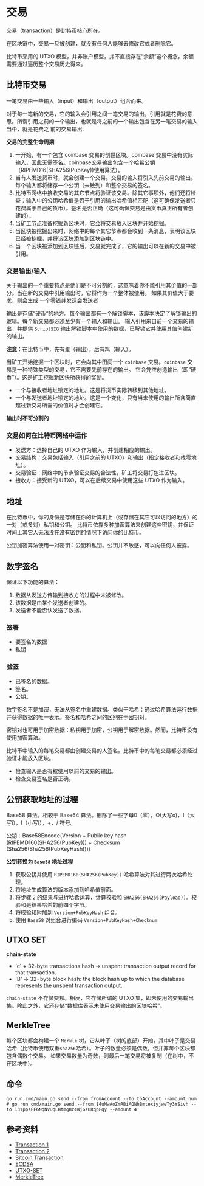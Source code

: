 # 交易

交易（transaction）是比特币核心所在。

在区块链中，交易一旦被创建，就没有任何人能够去修改它或者删除它。

比特币采用的 UTXO 模型，并非账户模型，并不直接存在“余额”这个概念，余额需要通过遍历整个交易历史得来。

## 比特币交易

一笔交易由一些输入（input）和输出（output）组合而来。

对于每一笔新的交易，它的输入会引用之间一笔交易的输出，引用就是花费的意思。所谓引用之前的一个输出，也就是将之前的一个输出包含在另一笔交易的输入当中，就是花费之
前的交易输出.

**交易的完整生命周期**

1. 一开始，有一个包含 coinbase 交易的创世区块。coinbase 交易中没有实际输入，因此无需签名。coinbase交易输出包含一个哈希公钥（RIPEMD16(SHA256(PubKey))使用算法）。
2. 当有人发送货币时，就会创建一个交易。交易的输入将引入先前交易的输出。每个输入都将储存一个公钥（未散列）和整个交易的签名。
3. 比特币网络中接收交易的其它节点将验证该交易。除其它事项外，他们还将检查：输入中的公钥哈希值是否于引用的输出哈希值相匹配（这可确保发送者只花费属于自己的货币）。签名是否正确（这可确保交易是由货币真正所有者创建的）。
4. 当矿工节点准备挖掘新区块时，它会将交易放入区块并开始挖掘。
5. 当区块被挖掘出来时，网络中的每个其它节点都会收到一条消息，表明该区块已经被挖掘，并将该区块添加到区块链中。
6. 当一个区块被添加到区块链后，交易就完成了，它的输出可以在新的交易中被引用。

### 交易输出/输入

关于输出的一个重要特点是他们是不可分割的，这意味着你不能引用其价值的一部分。当在新的交易中引用输出时，它将作为一个整体被使用。
如果其价值大于要求，则会生成 一个零钱并发送会发送者

输出是存储“硬币“的地方。每个输出都有一个解锁脚本，该脚本决定了解锁输出的逻辑。每个新交易都必须至少有一个输入和输出。
输入引用来自前一个交易的输出，并提供 `ScriptSIG` 输出解锁脚本中使用的数据，已解锁它并使用其值创建新的输出。

**注意**：在比特币中，先有蛋（输出），后有鸡（输入）。

当矿工开始挖掘一个区块时，它会向其中田间一个 `coinbase` 交易。`coinbase` 交易是一种特殊类型的交易，它不需要先前存在的输出。
它会凭空创造输出（即”硬币“）。这是矿工挖掘新区快所获得的奖励。

- 一个与接收者地址锁定的地址。这是将货币实际转移到其他地址。
- 一个与发送者地址锁定的地址。这是一个变化，只有当未使用的输出所含简直超过新交易所需的价值时才会创建它。

**输出时不可分割的**

### 交易如何在比特币网络中运作

- 发送方：选择自己的 UTXO 作为输入，并创建相应的输出。
- 交易结构：交易包括输入（引用之前的 UTXO）和输出（指定接收者和找零地址）。
- 交易验证：网络中的节点验证交易的合法性，矿工将交易打包进区块。
- 接收方：接受新的 UTXO，可以在后续交易中使用这些 UTXO 作为输入。

## 地址

在比特币中，你的身份是存储在你的计算机上（或存储在其它可以访问的地方）的一对（或多对）私钥和公钥。
比特币依靠多种加密算法来创建这些密钥，并保证时间上其它人无法没在没有密钥的情况下访问你的比特币。

公钥加密算法使用一对密钥：公钥和私钥。公钥并不敏感，可以向任何人披露。

## 数字签名

保证以下功能的算法：

1. 数据从发送方传输到接收方的过程中未被修改。
2. 该数据是由某个发送者创建的。
3. 发送者不能否认发送了数据。
 
### 签署

- 要签名的数据
- 私钥

### 验签

- 已签名的数据。
- 签名。
- 公钥。

数字签名不是加密，无法从签名中重建数据。类似于哈希：通过哈希算法运行数据并获得数据的唯一表示。签名和哈希之间的区别在于密钥对。

密钥对也可用于加密数据：私钥用于加密，公钥用于解密数据。然而，比特币没有使用加密算法。

比特币中输入的每笔交易都由创建交易的人签名。比特币中的每笔交易都必须经过验证才能放入区块。

- 检查输入是否有权使用以前的交易的输出。
- 检查交易签名是否正确。

## 公钥获取地址的过程

Base58 算法。相较于 Base64 算法。删除了一些字母0（零），O(大写o)，I（大写i），l（小写l），+，/ 符号。

公钥：Base58Encode(Version + Public key hash (RIPEMD160(SHA256(PubKey))) + Checksum (Sha256(Sha256(PubKeyHash))))

**公钥转换为 `Base58` 地址过程**

1. 获取公钥并使用 `RIPEMD160(SHA256(PubKey))` 哈希算法对其进行两次哈希处理。
2. 将地址生成算法的版本添加到哈希值前面。
3. 将步骤 `2` 的结果与进行哈希运算，计算校验和 `SHA256(SHA256(Payload))`。校验和是结果哈希的前四个字节。
4. 将校验和附加到 `Version+PubKeyHash` 组合。
5. 使用 `Base58` 对组合进行编码 `Version+PubKeyHash+Checknum`

## UTXO SET

**chain-state**

- 'c' + 32-byte transactions hash -> unspent transaction output record for that transaction.
- 'B' -> 32=byte block hash: the block hash up to which the database represents the unspent transaction output.

`chain-state` 不存储交易。相反，它存储所谓的 UTXO 集，即未使用的交易输出集。除此之外，它还存储“数据库表示未使用交易输出的区块哈希”。

## MerkleTree

每个区块都会构建一个 `Merkle` 树，它从叶子（树的底部）开始，其中叶子是交易哈希（比特币使用双重`sha256`哈希）。叶子的数量必须是偶数，但并非每个区块都包含偶数个交易。
如果交易数量为奇数，则最后一笔交易将被复制（在树中，不在区块中）。

## 命令

```shell
go run cmd/main.go send --from fromAccount --to toAccount --amount num
# go run cmd/main.go send --from 14uMwAoZmRBiAQNhBmtexiyjweTy3YSivh --to 13YppsEF6NqNVUqLHtmg8z4WjGzURqpFqy --amount 4
``` 

## 参考资料
- [Transaction 1](https://jeiwan.net/posts/building-blockchain-in-go-part-4/)
- [Transaction 2](https://jeiwan.net/posts/building-blockchain-in-go-part-6/)
- [Bitcoin Transaction](https://en.bitcoin.it/wiki/Transaction)
- [ECDSA](https://www.bilibili.com/video/BV1BY411M74G)
- [UTXO-SET](https://en.bitcoin.it/wiki/Bitcoin_Core_0.11_(ch_2):_Data_Storage#The_UTXO_set_.28chainstate_leveldb.29)
- [MerkleTree](https://en.bitcoin.it/wiki/Protocol_documentation#Merkle_Trees)